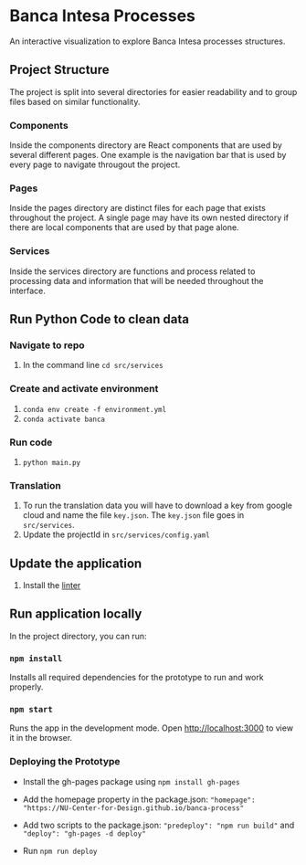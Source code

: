 # Banca Intesa Processes

An interactive visualization to explore Banca Intesa processes structures.

## Project Structure
The project is split into several directories for easier readability and to group files based on similar functionality.

### Components
Inside the components directory are React components that are used by several different pages. One example is the navigation bar that is used by every page to navigate througout the project.

### Pages
Inside the pages directory are distinct files for each page that exists throughout the project. A single page may have its own nested directory if there are local components that are used by that page alone.

### Services
Inside the services directory are functions and process related to processing data and information that will be needed throughout the interface.

## Run Python Code to clean data

### Navigate to repo
1. In the command line `cd src/services`

### Create and activate environment
1. `conda env create -f environment.yml`
1. `conda activate banca`

### Run code

1. `python main.py`

### Translation

1. To run the translation data you will have to download a key from google cloud and name the file `key.json`. The `key.json` file goes in `src/services`.
2. Update the projectId in `src/services/config.yaml`

## Update the application

1. Install the [linter](https://eslint.org/docs/latest/use/getting-started) 

## Run application locally

In the project directory, you can run:

### `npm install`

Installs all required dependencies for the prototype to run and work properly.

### `npm start`

Runs the app in the development mode.
Open [http://localhost:3000](http://localhost:3000) to view it in the browser.

### Deploying the Prototype

- Install the gh-pages package using `npm install gh-pages`

- Add the homepage property in the package.json: `"homepage": "https://NU-Center-for-Design.github.io/banca-process"`

- Add two scripts to the package.json: `"predeploy": "npm run build"` and  `"deploy": "gh-pages -d deploy"`

- Run `npm run deploy`

